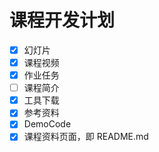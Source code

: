 # 课程开发计划

- [x] 幻灯片
- [x] 课程视频
- [x] 作业任务
- [ ] 课程简介
- [x] 工具下载
- [x] 参考资料
- [x] DemoCode
- [x] 课程资料页面，即 README.md